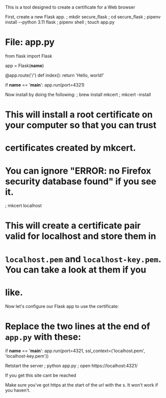 This is a tool designed to create a certificate for a Web browser

First, create a new Flask app.
; mkdir secure_flask
; cd secure_flask
; pipenv install --python 3.11 flask
; pipenv shell
; touch app.py

# File: app.py
from flask import Flask

app = Flask(__name__)

@app.route('/')
def index():
    return 'Hello, world!'

if __name__ == '__main__':
    app.run(port=4321)


Now install by doing the following:
; brew install mkcert
; mkcert -install
# This will install a root certificate on your computer so that you can trust
# certificates created by mkcert.
# You can ignore "ERROR: no Firefox security database found" if you see it.
; mkcert localhost
# This will create a certificate pair valid for localhost and store them in
# `localhost.pem` and `localhost-key.pem`. You can take a look at them if you
# like.

Now let's configure our Flask app to use the certificate:

# Replace the two lines at the end of `app.py` with these:
if __name__ == '__main__':
    app.run(port=4321, ssl_context=('localhost.pem', 'localhost-key.pem'))

Retstart the server 
; python app.py
; open https://localhost:4321/


If you get this site cant be reached 

Make sure you've got https at the start of the url with the s. It won't work if you haven't.

